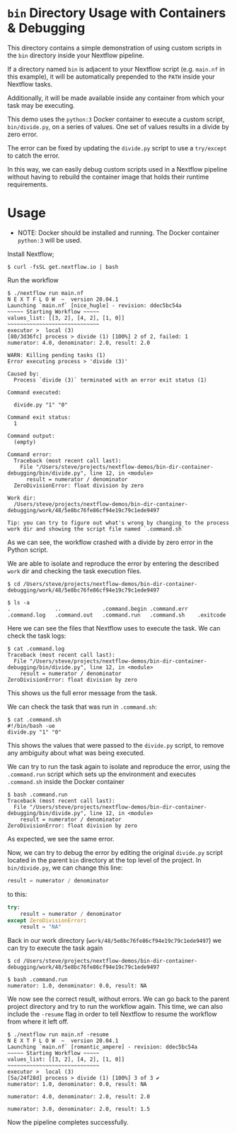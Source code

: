 # `bin` Directory  Usage with Containers & Debugging

This directory contains a simple demonstration of using custom scripts in the `bin` directory inside your Nextflow pipeline.

If a directory named `bin` is adjacent to your Nextflow script (e.g. `main.nf` in this example), it will be automatically prepended to the `PATH` inside your Nextflow tasks.

Additionally, it will be made available inside any container from which your task may be executing.

This demo uses the `python:3` Docker container to execute a custom script, `bin/divide.py`, on a series of values. One set of values results in a divide by zero error.

The error can be fixed by updating the `divide.py` script to use a `try/except` to catch the error.

In this way, we can easily debug custom scripts used in a Nextflow pipeline without having to rebuild the container image that holds their runtime requirements.

# Usage

- NOTE: Docker should be installed and running. The Docker container `python:3` will be used.

Install Nextflow;

```
$ curl -fsSL get.nextflow.io | bash
```

Run the workflow

```
$ ./nextflow run main.nf
N E X T F L O W  ~  version 20.04.1
Launching `main.nf` [nice_hugle] - revision: ddec5bc54a
~~~~~ Starting Workflow ~~~~~
values_list: [[3, 2], [4, 2], [1, 0]]
~~~~~~~~~~~~~~~~~~~~~~~~~~~~~
executor >  local (3)
[80/3d36fc] process > divide (1) [100%] 2 of 2, failed: 1
numerator: 4.0, denominator: 2.0, result: 2.0

WARN: Killing pending tasks (1)
Error executing process > 'divide (3)'

Caused by:
  Process `divide (3)` terminated with an error exit status (1)

Command executed:

  divide.py "1" "0"

Command exit status:
  1

Command output:
  (empty)

Command error:
  Traceback (most recent call last):
    File "/Users/steve/projects/nextflow-demos/bin-dir-container-debugging/bin/divide.py", line 12, in <module>
      result = numerator / denominator
  ZeroDivisionError: float division by zero

Work dir:
  /Users/steve/projects/nextflow-demos/bin-dir-container-debugging/work/48/5e8bc76fe86cf94e19c79c1ede9497

Tip: you can try to figure out what's wrong by changing to the process work dir and showing the script file named `.command.sh`
```

As we can see, the workflow crashed with a divide by zero error in the Python script.

We are able to isolate and reproduce the error by entering the described `work` dir and checking the task execution files.

```
$ cd /Users/steve/projects/nextflow-demos/bin-dir-container-debugging/work/48/5e8bc76fe86cf94e19c79c1ede9497

$ ls -a
.              ..             .command.begin .command.err   .command.log   .command.out   .command.run   .command.sh    .exitcode

```

Here we can see the files that Nextflow uses to execute the task. We can check the task logs:

```
$ cat .command.log
Traceback (most recent call last):
  File "/Users/steve/projects/nextflow-demos/bin-dir-container-debugging/bin/divide.py", line 12, in <module>
    result = numerator / denominator
ZeroDivisionError: float division by zero
```

This shows us the full error message from the task.

We can check the task that was run in `.command.sh`:

```
$ cat .command.sh
#!/bin/bash -ue
divide.py "1" "0"
```

This shows the values that were passed to the `divide.py` script, to remove any ambiguity about what was being executed.

We can try to run the task again to isolate and reproduce the error, using the `.command.run` script which sets up the environment and executes `.command.sh` inside the Docker container

```
$ bash .command.run
Traceback (most recent call last):
  File "/Users/steve/projects/nextflow-demos/bin-dir-container-debugging/bin/divide.py", line 12, in <module>
    result = numerator / denominator
ZeroDivisionError: float division by zero
```

As expected, we see the same error.

Now, we can try to debug the error by editing the original `divide.py` script located in the parent `bin` directory at the top level of the project. In `bin/divide.py`, we can change this line:

```python
result = numerator / denominator
```

to this:

```python
try:
    result = numerator / denominator
except ZeroDivisionError:
    result = "NA"
```

Back in our work directory (`work/48/5e8bc76fe86cf94e19c79c1ede9497`) we can try to execute the task again

```
$ cd /Users/steve/projects/nextflow-demos/bin-dir-container-debugging/work/48/5e8bc76fe86cf94e19c79c1ede9497

$ bash .command.run
numerator: 1.0, denominator: 0.0, result: NA
```

We now see the correct result, without errors. We can go back to the parent project directory and try to run the workflow again. This time, we can also include the `-resume` flag in order to tell Nextflow to resume the workflow from where it left off.

```
$ ./nextflow run main.nf -resume
N E X T F L O W  ~  version 20.04.1
Launching `main.nf` [romantic_ampere] - revision: ddec5bc54a
~~~~~ Starting Workflow ~~~~~
values_list: [[3, 2], [4, 2], [1, 0]]
~~~~~~~~~~~~~~~~~~~~~~~~~~~~~
executor >  local (3)
[5a/24f28d] process > divide (1) [100%] 3 of 3 ✔
numerator: 1.0, denominator: 0.0, result: NA

numerator: 4.0, denominator: 2.0, result: 2.0

numerator: 3.0, denominator: 2.0, result: 1.5

```

Now the pipeline completes successfully.
